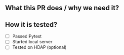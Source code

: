 ## What this PR does / why we need it?

<!-- Fill in content -->

## How it is tested?



- [ ] Passed Pytest
- [ ] Started local server
- [ ] Tested on HDAP (optional)

<!-- Extra information -->
